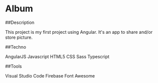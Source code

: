 # Album

##Description

This project is my first project using Angular. It's an app to share and/or store picture.

##Techno

AngularJS Javascript HTML5 CSS Sass Typescript

##Tools

Visual Studio Code Firebase Font Awesome
